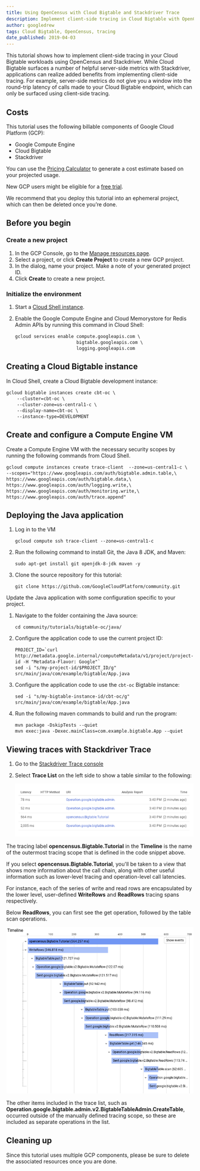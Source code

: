 ```yaml
---
title: Using OpenCensus with Cloud Bigtable and Stackdriver Trace
description: Implement client-side tracing in Cloud Bigtable with OpenCensus and Stackdriver.
author: googledrew
tags: Cloud Bigtable, OpenCensus, tracing
date_published: 2019-04-03
---
```


This tutorial shows how to implement client-side tracing in your Cloud Bigtable workloads 
using OpenCensus and Stackdriver. While Cloud Bigtable surfaces a number of helpful server-side 
metrics with Stackdriver, applications can realize added benefits from implementing client-side tracing.
For example, server-side metrics do not give you a window into the round-trip latency of calls made to your 
Cloud Bigtable endpoint, which can only be surfaced using client-side tracing.

## Costs

This tutorial uses the following billable components of Google Cloud Platform (GCP):

*   Google Compute Engine
*   Cloud Bigtable
*   Stackdriver

You can use the [Pricing Calculator](https://cloud.google.com/products/calculator/) to generate a cost
estimate based on your projected usage.

New GCP users might be eligible for a [free trial](https://cloud.google.com/free/).

We recommend that you deploy this tutorial into an ephemeral project, which can then be deleted once you’re done.

## Before you begin

### Create a new project

1.  In the GCP Console, go to the [Manage resources page](https://console.cloud.google.com/cloud-resource-manager).
2.  Select a project, or click **Create Project** to create a new GCP project.
3.  In the dialog, name your project. Make a note of your generated project ID.
4.  Click **Create** to create a new project.

### Initialize the environment

1.  Start a [Cloud Shell instance](https://console.cloud.google.com/home/dashboard?cloudshell%3Dtrue).

2.  Enable the Google Compute Engine and Cloud Memorystore for Redis Admin APIs by running this command in Cloud Shell:

        gcloud services enable compute.googleapis.com \
                               bigtable.googleapis.com \
                               logging.googleapis.com
    

## Creating a Cloud Bigtable instance

In Cloud Shell, create a Cloud Bigtable development instance:

    gcloud bigtable instances create cbt-oc \
        --cluster=cbt-oc \
        --cluster-zone=us-central1-c \
        --display-name=cbt-oc \
        --instance-type=DEVELOPMENT

## Create and configure a Compute Engine VM

Create a Compute Engine VM with the necessary security scopes by running the following commands from Cloud Shell. 

    gcloud compute instances create trace-client  --zone=us-central1-c \
    --scopes="https://www.googleapis.com/auth/bigtable.admin.table,\
    https://www.googleapis.com/auth/bigtable.data,\
    https://www.googleapis.com/auth/logging.write,\
    https://www.googleapis.com/auth/monitoring.write,\
    https://www.googleapis.com/auth/trace.append"

## Deploying the Java application

1.  Log in to the VM

        gcloud compute ssh trace-client --zone=us-central1-c
        
1.  Run the following command to install Git, the Java 8 JDK, and Maven:

        sudo apt-get install git openjdk-8-jdk maven -y

1.  Clone the source repository for this tutorial:

        git clone https://github.com/GoogleCloudPlatform/community.git
        
Update the Java application with some configuration specific to your project.

1.  Navigate to the folder containing the Java source:

        cd community/tutorials/bigtable-oc/java/
        
1.  Configure the application code to use the current project ID:
 
        PROJECT_ID=`curl http://metadata.google.internal/computeMetadata/v1/project/project-id -H "Metadata-Flavor: Google"`
        sed -i "s/my-project-id/$PROJECT_ID/g" src/main/java/com/example/bigtable/App.java

1.  Configure the application code to use the `cbt-oc` Bigtable instance:

        sed -i "s/my-bigtable-instance-id/cbt-oc/g" src/main/java/com/example/bigtable/App.java
        
1.  Run the following maven commands to build and run the program:

        mvn package -DskipTests --quiet
        mvn exec:java -Dexec.mainClass=com.example.bigtable.App --quiet

## Viewing traces with Stackdriver Trace

1.  Go to the [Stackdriver Trace console](https://cloud.google.com/console/traces)

1.  Select **Trace List** on the left side to show a table similar to the following:

    ![](images/trace-list.png)

The tracing label **opencensus.Bigtable.Tutorial** in the **Timeline** is the name of 
the outermost tracing scope that is defined in the code snippet above.

If you select **opencensus.Bigtable.Tutorial**, you'll be taken to a view 
that shows more information about the call chain, along with other useful 
information such as lower-level tracing and operation-level call latencies.

For instance, each of the series of write and read rows are encapsulated 
by the lower level, user-defined  **WriteRows** and **ReadRows** tracing spans respectively. 

Below **ReadRows**, you can first see the get operation, followed by the table scan operations.

![](images/trace-timeline.png)

The other items included in the trace list, such as **Operation.google.bigtable.admin.v2.BigtableTableAdmin.CreateTable**,  
occurred outside of the manually defined tracing scope, so these are included as separate operations in the list.

## Cleaning up

Since this tutorial uses multiple GCP components, please be sure to delete the associated resources once you are done.

